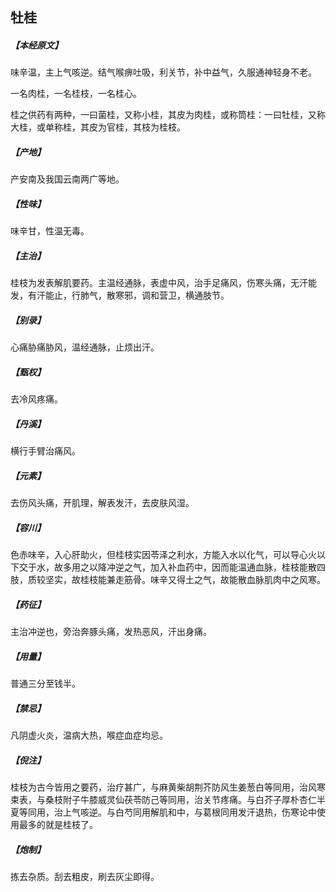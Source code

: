## 牡桂

##### 【本经原文】
味辛温，主上气咳逆。结气喉痹吐吸，利关节，补中益气，久服通神轻身不老。

一名肉桂，一名桂枝，一名桂心。

桂之供药有两种，一曰菌桂，又称小桂，其皮为肉桂，或称筒桂：一曰牡桂，又称大桂，或单称桂，其皮为官桂，其枝为桂枝。
##### 【产地】
产安南及我国云南两广等地。
##### 【性味】
味辛甘，性温无毒。
##### 【主治】
桂枝为发表解肌要药。主温经通脉，表虚中风，治手足痛风，伤寒头痛，无汗能发，有汗能止，行肺气，散寒邪，调和营卫，横通肢节。
##### 【别录】
心痛胁痛胁风，温经通脉，止烦出汗。
##### 【甄权】
去冷风疼痛。
##### 【丹溪】
横行手臂治痛风。
##### 【元素】
去伤风头痛，开肌理，解表发汗，去皮肤风湿。
##### 【容川】
色赤味辛，入心肝助火，但桂枝实因苓泽之利水，方能入水以化气，可以导心火以下交于水，故多用之以降冲逆之气，加入补血药中，因而能温通血脉，桂枝能散四肢，质较坚实，故桂枝能兼走筋骨。味辛又得土之气，故能散血脉肌肉中之风寒。
##### 【药征】
主治冲逆也，旁治奔豚头痛，发热恶风，汗出身痛。
##### 【用量】
普通三分至钱半。
##### 【禁忌】
凡阴虚火炎，温病大热，喉症血症均忌。
##### 【倪注】
桂枝为古今皆用之要药，治疗甚广，与麻黄柴胡荆芥防风生姜葱白等同用，治风寒束表，与桑枝附子牛膝威灵仙茯苓防己等同用，治关节疼痛。与白芥子厚朴杏仁半夏等同用，治上气咳逆。与白芍同用解肌和中，与葛根同用发汗退热，伤寒论中使用最多的就是桂枝了。
##### 【炮制】
拣去杂质。刮去粗皮，刷去灰尘即得。